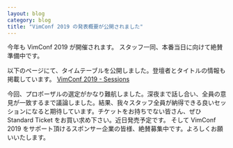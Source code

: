 ```yaml
---
layout: blog
category: blog
title: "VimConf 2019 の発表概要が公開されました"
---
```


今年も VimConf 2019 が開催されます。
スタッフ一同、本番当日に向けて絶賛準備中です。

以下のページにて、タイムテーブルを公開しました。登壇者とタイトルの情報も掲載しています。
[VimConf 2019 - Sessions](https://vimconf.org/2019/#menu-time-table)

今回、プロポーザルの選定がかなり難航しました。深夜まで話し合い、全員の意見が一致するまで議論しました。結果、我々スタッフ全員が納得できる良いセッションになると期待しています。チケットをお持ちでない皆さん、ぜひ Standard Ticket をお買い求め下さい。近日発売予定です。
そして VimConf 2019 をサポート頂けるスポンサー企業の皆様、絶賛募集中です。よろしくお願いいたします。
